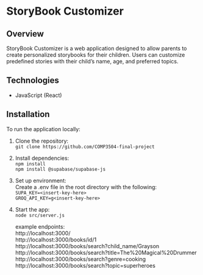 # StoryBook Customizer

## Overview
StoryBook Customizer is a web application designed to allow parents to create personalized storybooks for their children. Users can customize predefined stories with their child’s name, age, and preferred topics.

## Technologies
- JavaScript (React)

## Installation
To run the application locally:
1. Clone the repository:  
   `git clone https://github.com/COMP3504-final-project`
2. Install dependencies:  
   `npm install`  
   `npm install @supabase/supabase-js`
4. Set up environment:  
   Create a .env file in the root directory with the following:  
   `SUPA_KEY=<insert-key-here>`  
   `GROQ_API_KEY=g<insert-key-here>`  
5. Start the app:  
   `node src/server.js`  

   example endpoints:  
   http://localhost:3000/  
   http://localhost:3000/books/id/1  
   http://localhost:3000/books/search?child_name/Grayson  
   http://localhost:3000/books/search?title=The%20Magical%20Drummer  
   http://localhost:3000/books/search?genre=cooking  
   http://localhost:3000/books/search?topic=superheroes    
